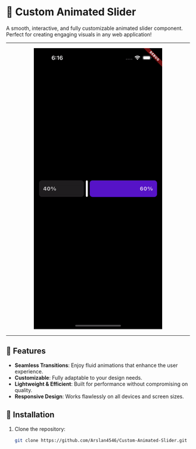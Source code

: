 
# 🚀 Custom Animated Slider

A smooth, interactive, and fully customizable animated slider component. Perfect for creating engaging visuals in any web application!

---

<div align="center">
  <img src="https://raw.githubusercontent.com/imSanjaySoni/Animated-Slider/main/screenshots/demo.gif" alt="Demo" width="70%" />
</div>

---

## 📌 Features

- **Seamless Transitions**: Enjoy fluid animations that enhance the user experience.
- **Customizable**: Fully adaptable to your design needs.
- **Lightweight & Efficient**: Built for performance without compromising on quality.
- **Responsive Design**: Works flawlessly on all devices and screen sizes.

## 📂 Installation

1. Clone the repository:
   ```bash
   git clone https://github.com/Arslan4546/Custom-Animated-Slider.git
